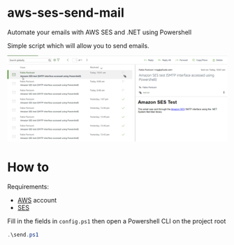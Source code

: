 # aws-ses-send-mail

Automate your emails with AWS SES and .NET using Powershell

Simple script which will allow you to send emails.

![alt text](/images/email.png)

# How to

Requirements:

- [AWS](https://aws.amazon.com/) account
- [SES](https://aws.amazon.com/ses/)

Fill in the fields in ```config.ps1``` then open a Powershell CLI on the project root
```PowerShell
.\send.ps1
```
